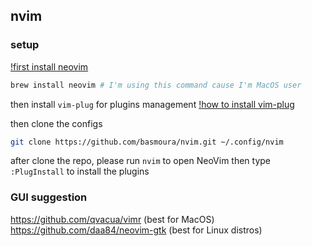 ## nvim

### setup

[!first install neovim](https://github.com/neovim/neovim#install-from-package)
```sh
brew install neovim # I'm using this command cause I'm MacOS user
```

then install `vim-plug` for plugins management
[!how to install vim-plug](https://github.com/junegunn/vim-plug#neovim)


then clone the configs
```sh
git clone https://github.com/basmoura/nvim.git ~/.config/nvim
```

after clone the repo, please run `nvim` to open NeoVim then type `:PlugInstall` to install the
plugins

### GUI suggestion
https://github.com/qvacua/vimr (best for MacOS)
https://github.com/daa84/neovim-gtk (best for Linux distros)
